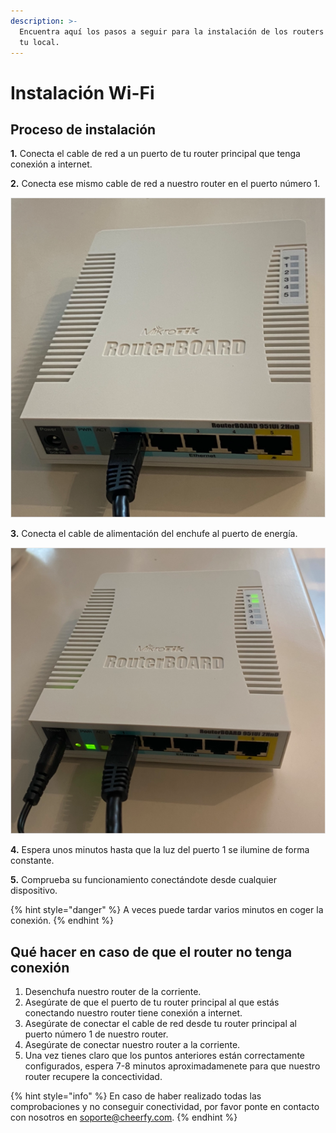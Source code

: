 ```yaml
---
description: >-
  Encuentra aquí los pasos a seguir para la instalación de los routers Wi-Fi en
  tu local.
---
```


# Instalación Wi-Fi

## Proceso de instalación

**1.** Conecta el cable de red a un puerto de tu router principal que tenga conexión a internet.

**2.** Conecta ese mismo cable de red a nuestro router en el puerto número 1.

![](../.gitbook/assets/image%20%28126%29.png)

**3.** Conecta el cable de alimentación del enchufe al puerto de energía.

![](../.gitbook/assets/image%20%28163%29.png)

**4.** Espera unos minutos hasta que la luz del puerto 1 se ilumine de forma constante.

**5.** Comprueba su funcionamiento conectándote desde cualquier dispositivo.

{% hint style="danger" %}
A veces puede tardar varios minutos en coger la conexión.
{% endhint %}

## Qué hacer en caso de que el router no tenga conexión

1. Desenchufa nuestro router de la corriente. 
2. Asegúrate de que el puerto de tu router principal al que estás conectando nuestro router tiene conexión a internet. 
3. Asegúrate de conectar el cable de red desde tu router principal al puerto número 1 de nuestro router. 
4. Asegúrate de conectar nuestro router a la corriente. 
5. Una vez tienes claro que los puntos anteriores están correctamente configurados, espera 7-8 minutos aproximadamenete para que nuestro router recupere la concectividad.

{% hint style="info" %}
En caso de haber realizado todas las comprobaciones y no conseguir conectividad, por favor ponte en contacto con nosotros en soporte@cheerfy.com.
{% endhint %}

